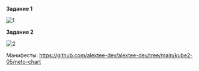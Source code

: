 **Задание 1**

![1](https://github.com/user-attachments/assets/3e35b303-d5ac-4e72-a4ad-671018a496fe)

**Задание 2**

![2](https://github.com/user-attachments/assets/72fbab63-db14-4508-91e9-bd94ed4d5710)


Манифесты: https://github.com/alextee-dev/alextee-dev/tree/main/kube2-05/neto-chart
